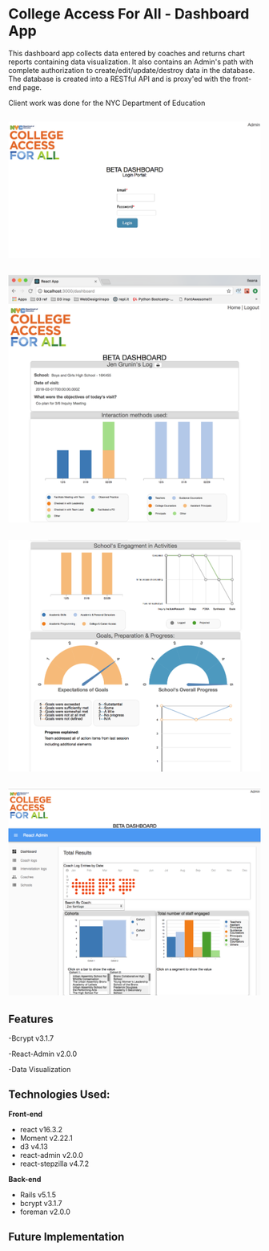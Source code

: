 # College Access For All - Dashboard App

This dashboard app collects data entered by coaches and returns chart reports containing data visualization. It also contains an Admin's path with complete authorization to create/edit/update/destroy data in the database. The database is created into a RESTful API and is proxy'ed with the front-end page.

Client work was done for the NYC Department of Education

![browser-screenshot](/client/public/landing-page.png)
---
![browser-screenshot](/client/public/dashboard-results.png)
---
![browser-screenshot](/client/public/dashboard-results-2.png)
---
![browser-screenshot](/client/public/React-admin.png)
---
## Features
-Bcrypt v3.1.7

-React-Admin v2.0.0

-Data Visualization

## Technologies Used:

**Front-end**
* react v16.3.2
* Moment v2.22.1
* d3 v4.13
* react-admin v2.0.0
* react-stepzilla v4.7.2

**Back-end**
* Rails v5.1.5
* bcrypt v3.1.7
* foreman v2.0.0

## Future Implementation
